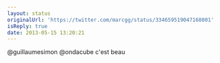 ```yaml
---
layout: status
originalUrl: 'https://twitter.com/marcgg/status/334659519047168001'
isReply: true
date: 2013-05-15 13:20:21
---
```


@guillaumesimon @ondacube c'est beau
